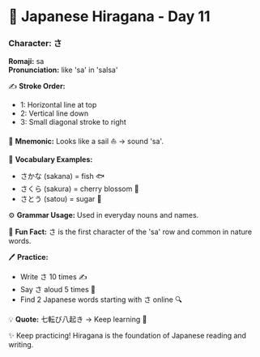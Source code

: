 # 📖 Japanese Hiragana - Day 11

### Character: さ  
**Romaji:** sa  
**Pronunciation:** like 'sa' in 'salsa'  

✍️ **Stroke Order:**  
- 1: Horizontal line at top
- 2: Vertical line down
- 3: Small diagonal stroke to right

📝 **Mnemonic:** Looks like a sail ⛵ → sound 'sa'.  

📌 **Vocabulary Examples:**  
- さかな (sakana) = fish 🐟
- さくら (sakura) = cherry blossom 🌸
- さとう (satou) = sugar 🍬

⚙️ **Grammar Usage:** Used in everyday nouns and names.  

🎉 **Fun Fact:** さ is the first character of the 'sa' row and common in nature words.  

🖊️ **Practice:**  
- Write さ 10 times ✍️
- Say さ aloud 5 times 🎤
- Find 2 Japanese words starting with さ online 🔍

💡 **Quote:** 七転び八起き → Keep learning 💪  

✨ Keep practicing! Hiragana is the foundation of Japanese reading and writing.
